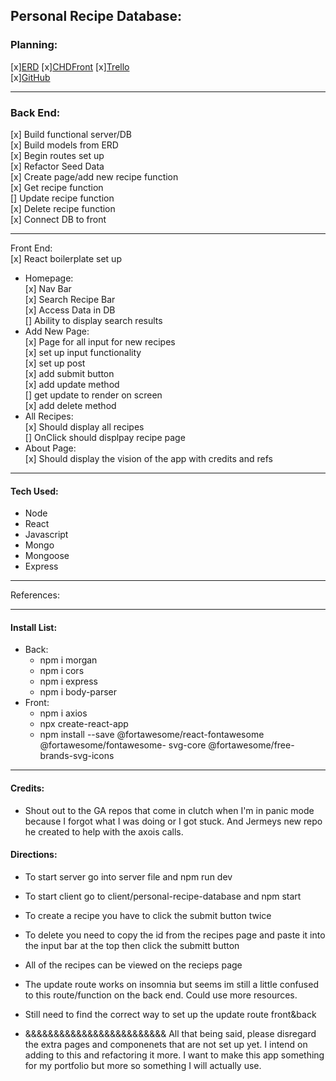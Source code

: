 ## Personal Recipe Database:
### Planning:
[x][ERD](https://app.diagrams.net/#G1MqDDsvIvhallFey1jAG0LgLoytx39ud2) [x][CHDFront](https://app.diagrams.net/?libs=general;uml#G1nNtV15sex5iGXi4iTizss3mec5Ngt85l) 
[x][Trello](https://trello.com/b/EYk7a46M/recipe-trello)    
[x][GitHub](https://github.com/Neoj1sec142/Personal_Recipe.git)
***
### Back End:   
[x] Build functional server/DB   
[x] Build models from ERD  
[x] Begin routes set up  
[x] Refactor Seed Data   
[x] Create page/add new recipe function  
[x] Get recipe function  
[] Update recipe function  
[x] Delete recipe function   
[x] Connect DB to front
***
Front End:   
[x] React boilerplate set up
* Homepage:   
    [x] Nav Bar   
    [x] Search Recipe Bar    
    [x] Access Data in DB  
    [] Ability to display search results
* Add New Page:   
    [x] Page for all input for new recipes   
    [x] set up input functionality   
    [x] set up post    
    [x] add submit button   
    [x] add update method   
    [] get update to render on screen   
    [x] add delete method
* All Recipes:   
    [x] Should display all recipes   
    [] OnClick should displpay       recipe page
* About Page:    
    [x] Should display the vision of the app with credits and refs
***
#### Tech Used:
* Node
* React
* Javascript
* Mongo
* Mongoose
* Express
***
References:
***
#### Install List:
* Back:
    * npm i morgan 
    * npm i cors
	* npm i express
    * npm i body-parser
* Front:
    * npm i axios
    * npx create-react-app 
    * npm install --save @fortawesome/react-fontawesome @fortawesome/fontawesome-		svg-core @fortawesome/free-brands-svg-icons

***
#### Credits:
* Shout out to the GA repos that come in clutch when I'm in panic mode because I forgot what I was doing or I got stuck. And Jermeys new repo he created to help with the axois calls.

#### Directions:
* To start server go into server file and npm run dev
* To start client go to client/personal-recipe-database and npm start

* To create a recipe you have to click the submit button twice    
* To delete you need to copy the id from the recipes page and paste it into the input bar at the top then click the submitt button
* All of the recipes can be viewed on the recieps page
* The update route works on insomnia but seems im still a little confused to this route/function on the back end. Could use more resources.
* Still need to find the correct way to set up the update route front&back

* &&&&&&&&&&&&&&&&&&&&&&&&&       All that being said, please disregard the extra pages and componenets that are not set up yet. I intend on adding to this and refactoring it more. I want to make this app something for my portfolio but more so something I will actually use.